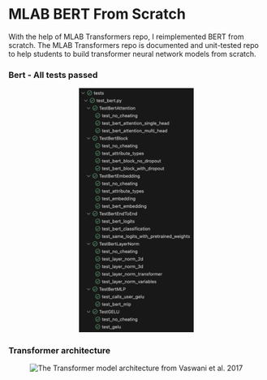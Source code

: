 # MLAB BERT From Scratch 

With the help of MLAB Transformers repo, I reimplemented BERT from scratch. The MLAB Transformers repo is documented and unit-tested repo to help students to build transformer neural network models from scratch.

### Bert - All tests passed
<p align="center">
	<img src="./test_results.png" width=45% alt="All unit tests passed."/>
</p>

### Transformer architecture
<p align="center">
	<img src="./transformer_architecture.png" width=45% alt="The Transformer model architecture from Vaswani et al. 2017"/>
</p>
